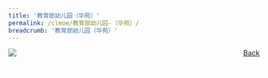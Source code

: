 ```yaml
---
title: '教育部幼儿园（华苑）'
permalink: /clmoe/教育部幼儿园-（华苑）/
breadcrumb: '教育部幼儿园（华苑）'
---
```

<a href="/gallery/华文学习展示区-chinese-exhibitions-c/preschool/" style="float:right;">Back</a>
 <img src="/images/MKFARRERPARK-CL.jpg"> <br/>

  
<div class="btntop"><a href="#top" style="text-decoration:none;"><span style="color:white"><b>Top</b></span></a></div>
